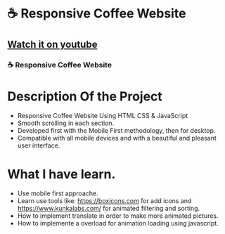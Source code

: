 # ☕ Responsive Coffee Website
## [Watch it on youtube](https://youtu.be/kObf5-dJMpw)
### ☕ Responsive Coffee Website

# Description Of the Project

- Responsive Coffee Website Using HTML CSS & JavaScript
- Smooth scrolling in each section.
- Developed first with the Mobile First methodology, then for desktop.
- Compatible with all mobile devices and with a beautiful and pleasant user interface.

# What I have learn.

- Use mobile first approache.
- Learn use tools like: https://boxicons.com for add icons and https://www.kunkalabs.com/ for  animated filtering and sorting.
- How to implement translate in order to make more animated pictures.
- How to implemente a overload for animation loading using javascript.

